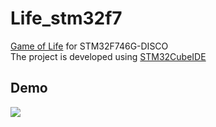 # Life_stm32f7
[Game of Life](https://en.wikipedia.org/wiki/Conway%27s_Game_of_Life) for STM32F746G-DISCO  
The project is developed using [STM32CubeIDE](https://www.st.com/en/development-tools/stm32cubeide.html)
## Demo
![](demo/demo.gif)  

